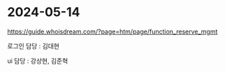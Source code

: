 # 2024-05-14

https://guide.whoisdream.com/?page=htm/page/function_reserve_mgmt

로그인 담당 
: 김대현

ui 담당 
: 강상현, 김준혁
